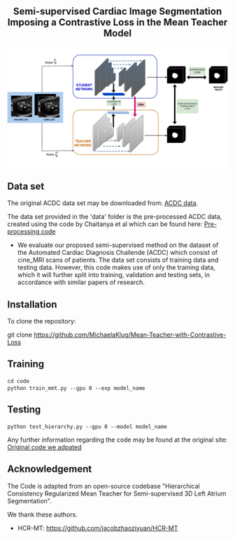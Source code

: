 <div align="center">
   
## Semi-supervised Cardiac Image Segmentation Imposing a Contrastive Loss in the Mean Teacher Model
   
</div>

<p align="center">
<img src="model.png" width="700">
</p>

## Data set

The original ACDC data set may be downloaded from: [ACDC data](https://www.creatis.insa-lyon.fr/Challenge/acdc/databases.html).

The data set provided in the 'data' folder is the pre-processed ACDC data, created using the code by Chaitanya et al which can be found here: [Pre-processing code](https://github.com/krishnabits001/domain_specific_cl)

* We evaluate our proposed semi-supervised method on the dataset of the Automated Cardiac Diagnosis Challende (ACDC) which consist of cine_MRI scans of patients. The data set consists of training data and testing data. However, this code makes use of only the training data, which it will further split into training, validation and testing sets, in accordance with similar papers of research. 

## Installation

To clone the repository:

git clone https://github.com/MichaelaKlug/Mean-Teacher-with-Contrastive-Loss

## Training

```
cd code
python train_mmt.py --gpu 0 --exp model_name
```

## Testing

```
python test_hierarchy.py --gpu 0 --model model_name
```


Any further information regarding the code may be found at the original site: [Original code we adpated](https://github.com/jacobzhaoziyuan/HCR-MT)



## Acknowledgement

The Code is adapted from an open-source codebase "Hierarchical Consistency Regularized Mean Teacher for Semi-supervised 3D Left Atrium Segmentation".

We thank these authors.

*  HCR-MT: https://github.com/jacobzhaoziyuan/HCR-MT
